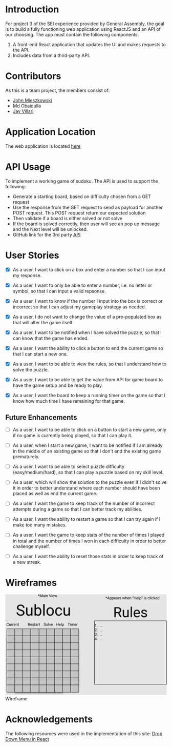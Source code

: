 # Introduction

For project 3 of the SEI experience provided by General Assembly, the goal is to build a fully functioning web application using ReactJS and an API of our choosing. The app must contain the following components:

1. A front-end React application that updates the UI and makes requests to the API.
2. Includes data from a third-party API.

# Contributors

As this is a team project, the members consist of:
* [John Mieszkowski](https://github.com/jmieszko/)
* [Md Obaidulla](https://github.com/Mdobaidulla/project-3)
* [Jay Villari](https://github.com/jayvillari)

# Application Location
The web application is located <a href="https://soduko-app-mdobaidulla.herokuapp.com/#/">here</a>

# API Usage
To implement a working game of sudoku. The API is used to support the following:
* Generate a starting board, based on difficulty chosen from a GET request
* Use the response from the GET request to send as payload for another POST request. This POST request return our expected solution
* Then validate if a board is either solved or not solve
* If the board is solved correctly, then user will see an pop up message and the Next level will be unlocked.
* GitHub link for the 3rd party [API](https://sugoku.herokuapp.com/board)


# User Stories

- [x] As a user, I want to click on a box and enter a number so that I can input my response.

- [x] As a user, I want to only be able to enter a number, i.e. no letter or symbol, so that I can input a valid repsonse.

- [x] As a user, I want to know if the number I input into the box is correct or incorrect so that I can adjust my gameplay strategy as needed.

- [x] As a user, I do not want to change the value of a pre-populated box as that will alter the game itself.

- [x] As a user, I want to be notified when I have solved the puzzle, so that I can know that the game has ended.

- [x] As a user, I want the ability to click a button to end the current game so that I can start a new one.

- [x] As a user, I want to be able to view the rules, so that I understand how to solve the puzzle.

- [x] As a user, I want to be able to get the value from API for game board to have the game setup and be ready to play.

- [x] As a user, I want the board to keep a running timer on the game so that I know how much time I have remaining for that game.

## Future Enhancements

- [ ] As a user, I want to be able to click on a button to start a new game, only if no game is currently being played, so that I can play it.

- [ ] As a user, when I start a new game, I want to be notified if I am already in the middle of an existing game so that I don't end the existing game prematurely.

- [ ] As a user, I want to be able to select puzzle difficulty (easy/medium/hard), so that I can play a puzzle based on my skill level.

- [ ] As a user, which will show the solution to the puzzle even if I didn't solve it in order to better understand where each number should have been placed as well as end the current game.

- [ ] As a user, I want the game to keep track of the number of incorrect attempts during a game so that I can better track my abilities.

- [ ] As a user, I want the ability to restart a game so that I can try again if I make too many mistakes.

- [ ] As a user, I want the game to keep stats of the number of times I played in total and the number of times I won in each difficulty in order to better challenge myself.

- [ ] As a user, I want the ability to reset those stats in order to keep track of a new streak.

# Wireframes

<img src="wiref.png" />
Wireframe 

# Acknowledgements
The following resources were used in the implementation of this site:
 [Drop Down Menu in React](https://stackoverflow.com/questions/29108779/how-to-get-selected-value-of-a-dropdown-menu-in-reactjs)

